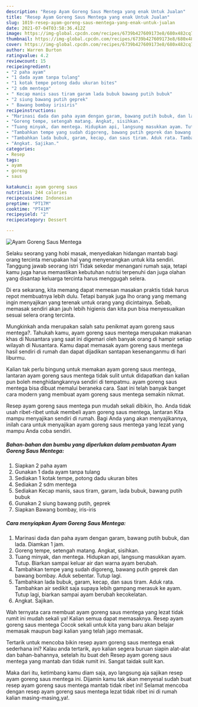 ```yaml
---
description: "Resep Ayam Goreng Saus Mentega yang enak Untuk Jualan"
title: "Resep Ayam Goreng Saus Mentega yang enak Untuk Jualan"
slug: 1019-resep-ayam-goreng-saus-mentega-yang-enak-untuk-jualan
date: 2021-07-04T03:58:36.412Z
image: https://img-global.cpcdn.com/recipes/6739b427609173e8/680x482cq70/ayam-goreng-saus-mentega-foto-resep-utama.jpg
thumbnail: https://img-global.cpcdn.com/recipes/6739b427609173e8/680x482cq70/ayam-goreng-saus-mentega-foto-resep-utama.jpg
cover: https://img-global.cpcdn.com/recipes/6739b427609173e8/680x482cq70/ayam-goreng-saus-mentega-foto-resep-utama.jpg
author: Warren Burton
ratingvalue: 4.2
reviewcount: 15
recipeingredient:
- "2 paha ayam"
- "1 dada ayam tanpa tulang"
- "1 kotak tempe potong dadu ukuran bites"
- "2 sdm mentega"
- " Kecap manis saus tiram garam lada bubuk bawang putih bubuk"
- "2 siung bawang putih geprek"
- " Bawang bombay irisiris"
recipeinstructions:
- "Marinasi dada dan paha ayam dengan garam, bawang putih bubuk, dan lada. Diamkan 1 jam."
- "Goreng tempe, setengah matang. Angkat, sisihkan."
- "Tuang minyak, dan mentega. Hidupkan api, langsung masukkan ayam. Tutup. Biarkan sampai keluar air dan warna ayam berubah."
- "Tambahkan tempe yang sudah digoreng, bawang putih geprek dan bawang bombay. Aduk sebentar. Tutup lagi."
- "Tambahkan lada bubuk, garam, kecap, dan saus tiram. Aduk rata. Tambahkan air sedikit saja supaya lebih gampang merasuk ke ayam. Tutup lagi, biarkan sampai ayam berubah kecokelatan."
- "Angkat. Sajikan."
categories:
- Resep
tags:
- ayam
- goreng
- saus

katakunci: ayam goreng saus 
nutrition: 244 calories
recipecuisine: Indonesian
preptime: "PT17M"
cooktime: "PT41M"
recipeyield: "2"
recipecategory: Dessert

---
```



![Ayam Goreng Saus Mentega](https://img-global.cpcdn.com/recipes/6739b427609173e8/680x482cq70/ayam-goreng-saus-mentega-foto-resep-utama.jpg)

Selaku seorang yang hobi masak, menyediakan hidangan mantab bagi orang tercinta merupakan hal yang menyenangkan untuk kita sendiri. Tanggung jawab seorang istri Tidak sekedar menangani rumah saja, tetapi kamu juga harus memastikan kebutuhan nutrisi terpenuhi dan juga olahan yang disantap keluarga tercinta harus menggugah selera.

Di era  sekarang, kita memang dapat memesan masakan praktis tidak harus repot membuatnya lebih dulu. Tetapi banyak juga lho orang yang memang ingin menyajikan yang terenak untuk orang yang dicintainya. Sebab, memasak sendiri akan jauh lebih higienis dan kita pun bisa menyesuaikan sesuai selera orang tercinta. 



Mungkinkah anda merupakan salah satu penikmat ayam goreng saus mentega?. Tahukah kamu, ayam goreng saus mentega merupakan makanan khas di Nusantara yang saat ini digemari oleh banyak orang di hampir setiap wilayah di Nusantara. Kamu dapat memasak ayam goreng saus mentega hasil sendiri di rumah dan dapat dijadikan santapan kesenanganmu di hari liburmu.

Kalian tak perlu bingung untuk memakan ayam goreng saus mentega, lantaran ayam goreng saus mentega tidak sulit untuk didapatkan dan kalian pun boleh menghidangkannya sendiri di tempatmu. ayam goreng saus mentega bisa dibuat memalui beraneka cara. Saat ini telah banyak banget cara modern yang membuat ayam goreng saus mentega semakin nikmat.

Resep ayam goreng saus mentega pun mudah sekali dibikin, lho. Anda tidak usah ribet-ribet untuk membeli ayam goreng saus mentega, lantaran Kita mampu menyajikan sendiri di rumah. Bagi Anda yang akan menyajikannya, inilah cara untuk menyajikan ayam goreng saus mentega yang lezat yang mampu Anda coba sendiri.

<!--inarticleads1-->

##### Bahan-bahan dan bumbu yang diperlukan dalam pembuatan Ayam Goreng Saus Mentega:

1. Siapkan 2 paha ayam
1. Gunakan 1 dada ayam tanpa tulang
1. Sediakan 1 kotak tempe, potong dadu ukuran bites
1. Sediakan 2 sdm mentega
1. Sediakan  Kecap manis, saus tiram, garam, lada bubuk, bawang putih bubuk
1. Gunakan 2 siung bawang putih, geprek
1. Siapkan  Bawang bombay, iris-iris




<!--inarticleads2-->

##### Cara menyiapkan Ayam Goreng Saus Mentega:

1. Marinasi dada dan paha ayam dengan garam, bawang putih bubuk, dan lada. Diamkan 1 jam.
1. Goreng tempe, setengah matang. Angkat, sisihkan.
1. Tuang minyak, dan mentega. Hidupkan api, langsung masukkan ayam. Tutup. Biarkan sampai keluar air dan warna ayam berubah.
1. Tambahkan tempe yang sudah digoreng, bawang putih geprek dan bawang bombay. Aduk sebentar. Tutup lagi.
1. Tambahkan lada bubuk, garam, kecap, dan saus tiram. Aduk rata. Tambahkan air sedikit saja supaya lebih gampang merasuk ke ayam. Tutup lagi, biarkan sampai ayam berubah kecokelatan.
1. Angkat. Sajikan.




Wah ternyata cara membuat ayam goreng saus mentega yang lezat tidak rumit ini mudah sekali ya! Kalian semua dapat memasaknya. Resep ayam goreng saus mentega Cocok sekali untuk kita yang baru akan belajar memasak maupun bagi kalian yang telah jago memasak.

Tertarik untuk mencoba bikin resep ayam goreng saus mentega enak sederhana ini? Kalau anda tertarik, ayo kalian segera buruan siapin alat-alat dan bahan-bahannya, setelah itu buat deh Resep ayam goreng saus mentega yang mantab dan tidak rumit ini. Sangat taidak sulit kan. 

Maka dari itu, ketimbang kamu diam saja, ayo langsung aja sajikan resep ayam goreng saus mentega ini. Dijamin kamu tak akan menyesal sudah buat resep ayam goreng saus mentega mantab tidak ribet ini! Selamat mencoba dengan resep ayam goreng saus mentega lezat tidak ribet ini di rumah kalian masing-masing,ya!.

